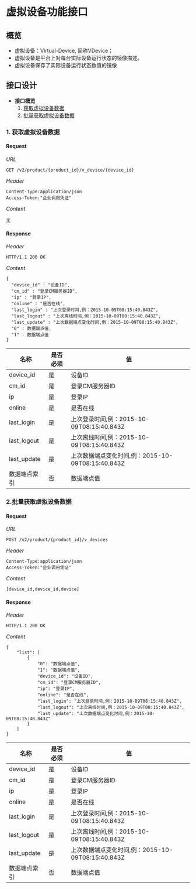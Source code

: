 # 虚拟设备功能接口

## 概览

* 虚拟设备：Virtual-Device, 简称VDevice；
* 虚拟设备是平台上对每台实际设备运行状态的镜像描述。
* 虚拟设备保存了实际设备运行状态数值的镜像

## 接口设计

* **接口概览**
	1. [获取虚拟设备数据](#corp_get_vdevice_info)
	2. [批量获取虚拟设备数据](#corp_get_vdevice_list)

### <a name="corp_get_vdevice_info">1. 获取虚拟设备数据</a>

#### **Request**

*URL*

```
GET /v2/product/{product_id}/v_device/{device_id}
```

*Header*

```
Content-Type:application/json
Access-Token:"企业调用凭证"
```

*Content*

```
无
```

#### **Response**

*Header*

```
HTTP/1.1 200 OK
```

*Content*

```
{
  "device_id" : "设备ID",
  "cm_id" : "登录CM服务器ID",
  "ip" : "登录IP",
  "online" : "是否在线",
  "last_login" : "上次登录时间,例：2015-10-09T08:15:40.843Z",
  "last_logout" : "上次离线时间,例：2015-10-09T08:15:40.843Z",
  "last_update" : "上次数据端点变化时间,例：2015-10-09T08:15:40.843Z",
  "0" : 数据端点值,
  "1" : 数据端点值
}
```

| 名称 | 是否必须 | 值 |
| --- | --- | --- |
| device_id | 是 | 设备ID |
| cm_id | 是 | 登录CM服务器ID |
| ip | 是 | 登录IP |
| online | 是 | 是否在线 |
| last_login | 是 | 上次登录时间,例：2015-10-09T08:15:40.843Z|
| last_logout | 是 | 上次离线时间,例：2015-10-09T08:15:40.843Z |
| last_update | 是 | 上次数据端点变化时间,例：2015-10-09T08:15:40.843Z |
| 数据端点索引 | 否 | 数据端点值 |


### <a name="corp_get_vdevice_list"> 2.批量获取虚拟设备数据</a>

#### **Request**

*URL*

```
POST /v2/product/{product_id}/v_devices
```

*Header*

```
Content-Type:application/json
Access-Token:"企业调用凭证"
```

*Content*

```
[device_id,device_id,device]
```

#### **Response**

*Header*

```
HTTP/1.1 200 OK
```

*Content*

```
{
    "list": [
        {
            "0": "数据端点值",
            "1": "数据端点值",
            "device_id": "设备ID",
            "cm_id": "登录CM服务器ID",
            "ip": "登录IP",
            "online": "是否在线",
            "last_login": "上次登录时间,例：2015-10-09T08:15:40.843Z",
            "last_logout": "上次离线时间,例：2015-10-09T08:15:40.843Z",
            "last_update": "上次数据端点变化时间,例：2015-10-09T08:15:40.843Z"
        }
    ]
}
```

| 名称 | 是否必须 | 值 |
| --- | --- | --- |
| device_id | 是 | 设备ID |
| cm_id | 是 | 登录CM服务器ID |
| ip | 是 | 登录IP |
| online | 是 | 是否在线 |
| last_login | 是 | 上次登录时间,例：2015-10-09T08:15:40.843Z|
| last_logout | 是 | 上次离线时间,例：2015-10-09T08:15:40.843Z |
| last_update | 是 | 上次数据端点变化时间,例：2015-10-09T08:15:40.843Z |
| 数据端点索引 | 否 | 数据端点值 |
